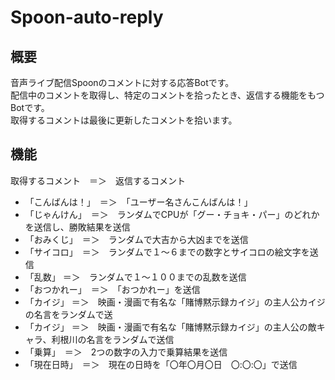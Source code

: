 # Spoon-auto-reply
## 概要
音声ライブ配信Spoonのコメントに対する応答Botです。<br>
配信中のコメントを取得し、特定のコメントを拾ったとき、返信する機能をもつBotです。<br>
取得するコメントは最後に更新したコメントを拾います。

## 機能
取得するコメント　＝＞　返信するコメント

- 「こんばんは！」　＝＞　「ユーザー名さんこんばんは！」
- 「じゃんけん」　＝＞　ランダムでCPUが「グー・チョキ・パー」のどれかを送信し、勝敗結果を送信
- 「おみくじ」　＝＞　ランダムで大吉から大凶までを送信
- 「サイコロ」　＝＞　ランダムで１～６までの数字とサイコロの絵文字を送信
- 「乱数」 ＝＞　ランダムで１～１００までの乱数を送信
- 「おつかれー」　＝＞　「おつかれー」を送信
- 「カイジ」 ＝＞　映画・漫画で有名な「賭博黙示録カイジ」の主人公カイジの名言をランダムで送
- 「カイジ」 ＝＞　映画・漫画で有名な「賭博黙示録カイジ」の主人公の敵キャラ、利根川の名言をランダムで送信
- 「乗算」　＝＞　2つの数字の入力で乗算結果を送信
- 「現在日時」　＝＞　現在の日時を「〇年〇月〇日　〇:〇:〇」で送信
